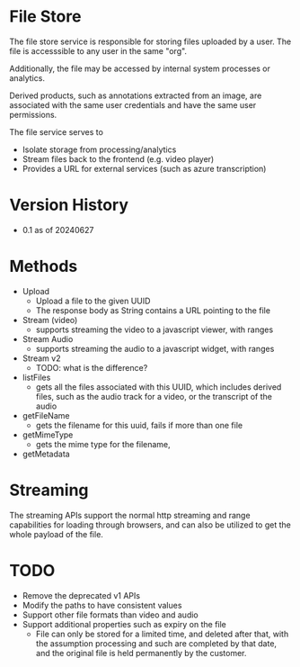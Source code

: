 # File Store

The file store service is responsible for storing files uploaded by a user.  The file is accesssible to any user in the same "org".

Additionally, the file may be accessed by internal system processes or analytics.

Derived products, such as annotations extracted from an image, are associated with the same user credentials and have the same user permissions.

The file service serves to
* Isolate storage from processing/analytics
* Stream files back to the frontend (e.g. video player)
* Provides a URL for external services (such as azure transcription)

# Version History
  - 0.1 as of 20240627

# Methods
* Upload
  - Upload a file to the given UUID
  - The response body as String contains a URL pointing to the file
* Stream (video)
  * supports streaming the video to a javascript viewer, with ranges
* Stream Audio
  * supports streaming the audio to a javascript widget, with ranges
* Stream v2
  * TODO: what is the difference? 
* listFiles
  * gets all the files associated with this UUID, which includes derived files, such as the audio track for a video, or the transcript of the audio
* getFileName
  * gets the filename for this uuid, fails if more than one file
* getMimeType
  * gets the mime type for the filename, 
* getMetadata

# Streaming
The streaming APIs support the normal http streaming and range capabilities for loading through browsers, and can also be utilized to get the whole payload of the file.

# TODO
  * Remove the deprecated v1 APIs
  * Modify the paths to have consistent values
  * Support other file formats than video and audio
  * Support additional properties such as expiry on the file
    * File can only be stored for a limited time, and deleted after that, with the assumption processing and such are completed by that date, and the original file is held permanently by the customer.